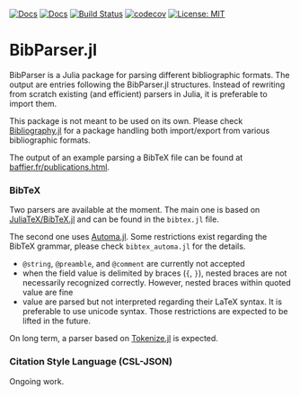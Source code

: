 [![Docs](https://img.shields.io/badge/docs-dev-blue.svg)](https://Humans-of-Julia.github.io/BibParser.jl/dev)
[![Docs](https://img.shields.io/badge/docs-stable-blue.svg)](https://Humans-of-Julia.github.io/BibParser.jl/stable)
[![Build Status](https://github.com/Humans-of-Julia/BibParser.jl/workflows/CI/badge.svg)](https://github.com/Humans-of-Julia/BibParser.jl/actions)
[![codecov](https://codecov.io/gh/Humans-of-Julia/BibParser.jl/branch/master/graph/badge.svg?token=zkneHUR45j)](https://codecov.io/gh/Humans-of-Julia/BibParser.jl)
[![License: MIT](https://img.shields.io/badge/License-MIT-yellow.svg)](https://opensource.org/licenses/MIT)

# BibParser.jl

BibParser is a Julia package for parsing different bibliographic formats. The output are entries following the BibParser.jl structures. Instead of rewriting from scratch existing (and efficient) parsers in Julia, it is preferable to import them.

This package is not meant to be used on its own. Please check [Bibliography.jl]([https://](https://github.com/Humans-of-Julia/Bibliography.jl)) for a package handling both import/export from various bibliographic formats.

The output of an example parsing a BibTeX file can be found at [baffier.fr/publications.html](https://baffier.fr/publications.html).

### BibTeX

Two parsers are available at the moment. The main one is based on [JuliaTeX/BibTeX.jl](https://github.com/JuliaTeX/BibTeX.jl) and can be found in the `bibtex.jl` file.

The second one uses [Automa.jl](https://github.com/BioJulia/Automa.jl). Some restrictions exist regarding the BibTeX grammar, please check `bibtex_automa.jl` for the details.
- `@string`, `@preamble`, and `@comment` are currently not accepted
- when the field value is delimited by braces (`{`, `}`), nested braces are not necessarily recognized correctly. However, nested braces within quoted value are fine
- value are parsed but not interpreted regarding their LaTeX syntax. It is preferable to use unicode syntax.
Those restrictions are expected to be lifted in the future.

On long term, a parser based on [Tokenize.jl](https://github.com/JuliaLang/Tokenize.jl) is expected.

### Citation Style Language (CSL-JSON)

Ongoing work.